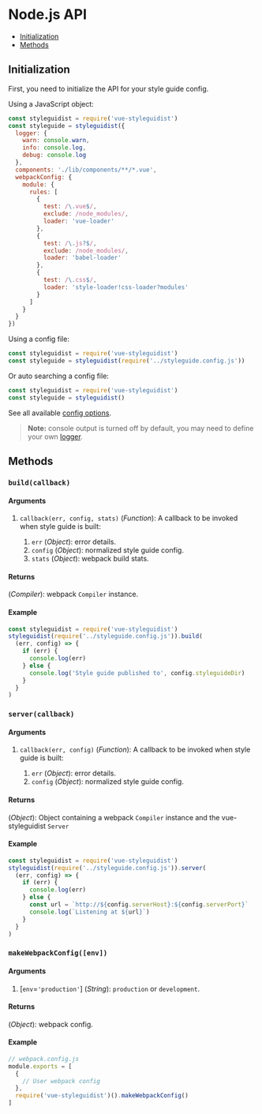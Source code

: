# Node.js API

<!-- toc -->

- [Initialization](#initialization)
- [Methods](#methods)

<!-- tocstop -->

## Initialization

First, you need to initialize the API for your style guide config.

Using a JavaScript object:

```javascript
const styleguidist = require('vue-styleguidist')
const styleguide = styleguidist({
  logger: {
    warn: console.warn,
    info: console.log,
    debug: console.log
  },
  components: './lib/components/**/*.vue',
  webpackConfig: {
    module: {
      rules: [
        {
          test: /\.vue$/,
          exclude: /node_modules/,
          loader: 'vue-loader'
        },
        {
          test: /\.js?$/,
          exclude: /node_modules/,
          loader: 'babel-loader'
        },
        {
          test: /\.css$/,
          loader: 'style-loader!css-loader?modules'
        }
      ]
    }
  }
})
```

Using a config file:

```javascript
const styleguidist = require('vue-styleguidist')
const styleguide = styleguidist(require('../styleguide.config.js'))
```

Or auto searching a config file:

```javascript
const styleguidist = require('vue-styleguidist')
const styleguide = styleguidist()
```

See all available [config options](/Configuration.md).

> **Note:** console output is turned off by default, you may need to define your own [logger](/Configuration.md#logger).

## Methods

### `build(callback)`

#### Arguments

1.  `callback(err, config, stats)` (_Function_): A callback to be invoked when style guide is built:

    1.  `err` (_Object_): error details.
    2.  `config` (_Object_): normalized style guide config.
    3.  `stats` (_Object_): webpack build stats.

#### Returns

(_Compiler_): webpack `Compiler` instance.

#### Example

```javascript
const styleguidist = require('vue-styleguidist')
styleguidist(require('../styleguide.config.js')).build(
  (err, config) => {
    if (err) {
      console.log(err)
    } else {
      console.log('Style guide published to', config.styleguideDir)
    }
  }
)
```

### `server(callback)`

#### Arguments

1.  `callback(err, config)` (_Function_): A callback to be invoked when style guide is built:

    1.  `err` (_Object_): error details.
    2.  `config` (_Object_): normalized style guide config.

#### Returns

(_Object_): Object containing a webpack `Compiler` instance and the vue-styleguidist `Server`

#### Example

```javascript
const styleguidist = require('vue-styleguidist')
styleguidist(require('../styleguide.config.js')).server(
  (err, config) => {
    if (err) {
      console.log(err)
    } else {
      const url = `http://${config.serverHost}:${config.serverPort}`
      console.log(`Listening at ${url}`)
    }
  }
)
```

### `makeWebpackConfig([env])`

#### Arguments

1.  \[`env`=`'production'`\] (_String_): `production` or `development`.

#### Returns

(_Object_): webpack config.

#### Example

```javascript
// webpack.config.js
module.exports = [
  {
    // User webpack config
  },
  require('vue-styleguidist')().makeWebpackConfig()
]
```

